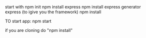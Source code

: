 start with 
npm init
npm install express 
npm install express generator 
express  (to igive you the framework)
npm install

TO start app:
npm start

if you are cloning do "npm install"